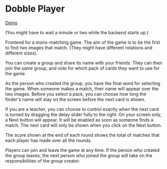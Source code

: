 # Dobble Player #

[Demo](https://lexogram.github.io/dobble-player)

(You might have to wait a minute or two while the backend starts up.)

Frontend for a mono-matching game. The aim of the game is to be the first to find two images that match. (They might have different rotations and different sizes).

You can create a group and share its name with your friends. They can then join the same group, and vote for which pack of cards they want to use for the game.

As the person who created the group, you have the final word for selecting the game. When someone makes a match, their name will appear over the two images. Before you select a pack, you can choose how long the finder's name will stay on the screen before the next card is shown.

If you are a teacher, you can choose to control exactly when the next card is turned by dragging the delay slider fully to the right. On your screen only, a Next button will appear. It will be enabled as soon as someone finds a match. The next card will only be shown when you click on the Next button.

The score shown at the end of each round shows the total of matches that each player has made over all the rounds.

Players can join and leave the game at any time. If the person who created the group leaves, the next person who joined the group will take on the responsibilities of the group creator.


